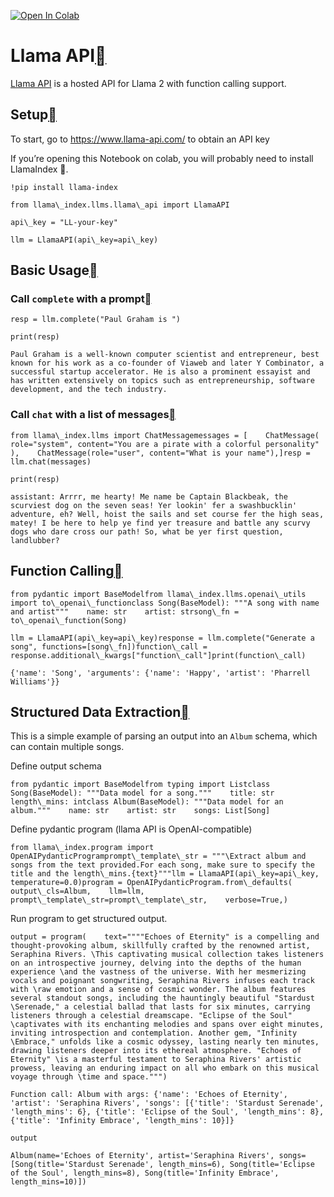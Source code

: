 [![Open In Colab](https://colab.research.google.com/assets/colab-badge.svg)](https://colab.research.google.com/github/jerryjliu/llama_index/blob/main/docs/examples/llm/llama_api.ipynb)

Llama API[](#llama-api "Permalink to this heading")
====================================================

[Llama API](https://www.llama-api.com/) is a hosted API for Llama 2 with function calling support.

Setup[](#setup "Permalink to this heading")
--------------------------------------------

To start, go to https://www.llama-api.com/ to obtain an API key

If you’re opening this Notebook on colab, you will probably need to install LlamaIndex 🦙.


```
!pip install llama-index
```

```
from llama\_index.llms.llama\_api import LlamaAPI
```

```
api\_key = "LL-your-key"
```

```
llm = LlamaAPI(api\_key=api\_key)
```
Basic Usage[](#basic-usage "Permalink to this heading")
--------------------------------------------------------

### Call `complete` with a prompt[](#call-complete-with-a-prompt "Permalink to this heading")


```
resp = llm.complete("Paul Graham is ")
```

```
print(resp)
```

```
Paul Graham is a well-known computer scientist and entrepreneur, best known for his work as a co-founder of Viaweb and later Y Combinator, a successful startup accelerator. He is also a prominent essayist and has written extensively on topics such as entrepreneurship, software development, and the tech industry.
```
### Call `chat` with a list of messages[](#call-chat-with-a-list-of-messages "Permalink to this heading")


```
from llama\_index.llms import ChatMessagemessages = [    ChatMessage(        role="system", content="You are a pirate with a colorful personality"    ),    ChatMessage(role="user", content="What is your name"),]resp = llm.chat(messages)
```

```
print(resp)
```

```
assistant: Arrrr, me hearty! Me name be Captain Blackbeak, the scurviest dog on the seven seas! Yer lookin' fer a swashbucklin' adventure, eh? Well, hoist the sails and set course fer the high seas, matey! I be here to help ye find yer treasure and battle any scurvy dogs who dare cross our path! So, what be yer first question, landlubber?
```
Function Calling[](#function-calling "Permalink to this heading")
------------------------------------------------------------------


```
from pydantic import BaseModelfrom llama\_index.llms.openai\_utils import to\_openai\_functionclass Song(BaseModel): """A song with name and artist"""    name: str    artist: strsong\_fn = to\_openai\_function(Song)
```

```
llm = LlamaAPI(api\_key=api\_key)response = llm.complete("Generate a song", functions=[song\_fn])function\_call = response.additional\_kwargs["function\_call"]print(function\_call)
```

```
{'name': 'Song', 'arguments': {'name': 'Happy', 'artist': 'Pharrell Williams'}}
```
Structured Data Extraction[](#structured-data-extraction "Permalink to this heading")
--------------------------------------------------------------------------------------

This is a simple example of parsing an output into an `Album` schema, which can contain multiple songs.

Define output schema


```
from pydantic import BaseModelfrom typing import Listclass Song(BaseModel): """Data model for a song."""    title: str    length\_mins: intclass Album(BaseModel): """Data model for an album."""    name: str    artist: str    songs: List[Song]
```
Define pydantic program (llama API is OpenAI-compatible)


```
from llama\_index.program import OpenAIPydanticProgramprompt\_template\_str = """\Extract album and songs from the text provided.For each song, make sure to specify the title and the length\_mins.{text}"""llm = LlamaAPI(api\_key=api\_key, temperature=0.0)program = OpenAIPydanticProgram.from\_defaults(    output\_cls=Album,    llm=llm,    prompt\_template\_str=prompt\_template\_str,    verbose=True,)
```
Run program to get structured output.


```
output = program(    text=""""Echoes of Eternity" is a compelling and thought-provoking album, skillfully crafted by the renowned artist, Seraphina Rivers. \This captivating musical collection takes listeners on an introspective journey, delving into the depths of the human experience \and the vastness of the universe. With her mesmerizing vocals and poignant songwriting, Seraphina Rivers infuses each track with \raw emotion and a sense of cosmic wonder. The album features several standout songs, including the hauntingly beautiful "Stardust \Serenade," a celestial ballad that lasts for six minutes, carrying listeners through a celestial dreamscape. "Eclipse of the Soul" \captivates with its enchanting melodies and spans over eight minutes, inviting introspection and contemplation. Another gem, "Infinity \Embrace," unfolds like a cosmic odyssey, lasting nearly ten minutes, drawing listeners deeper into its ethereal atmosphere. "Echoes of Eternity" \is a masterful testament to Seraphina Rivers' artistic prowess, leaving an enduring impact on all who embark on this musical voyage through \time and space.""")
```

```
Function call: Album with args: {'name': 'Echoes of Eternity', 'artist': 'Seraphina Rivers', 'songs': [{'title': 'Stardust Serenade', 'length_mins': 6}, {'title': 'Eclipse of the Soul', 'length_mins': 8}, {'title': 'Infinity Embrace', 'length_mins': 10}]}
```

```
output
```

```
Album(name='Echoes of Eternity', artist='Seraphina Rivers', songs=[Song(title='Stardust Serenade', length_mins=6), Song(title='Eclipse of the Soul', length_mins=8), Song(title='Infinity Embrace', length_mins=10)])
```
